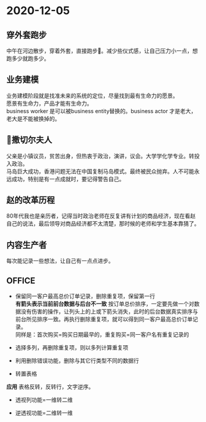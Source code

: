 # 2020-12-05  

## 穿外套跑步

中午在河边散步，穿着外套，直接跑步:running:。减少些仪式感，让自己压力小一点，想跑多少就跑多少。  

## 业务建模

业务建模阶段就是找准未来的系统的定位，尽量找到最有生命力的愿景。  
愿景有生命力，产品才能有生命力。  
business worker 是可以被business entity替换的。business actor 才是老大，老大是不能被换掉的。  

## :woman:撒切尔夫人  

父亲是小镇议员，贫苦出身，但热衷于政治，演讲，议会。大学学化学专业。转投入政治。  
马岛巨大成功，香港问题无法在中国复制马岛模式。最终被民众抛弃。人不可能永远成功，特别是有一点成就时，要记得警告自己。  

## 赵的改革历程

80年代我也是亲历者，记得当时政治老师在反复讲有计划的商品经济，现在看赵自己的说法，最后领导对商品经济都不太清楚，那时候的老师和学生基本靠猜了。

## 内容生产者

每次能记录一些想法，让自己有一点点进步。

## OFFICE  

+ 保留同一客户最高总价订单记录，删除重复项，保留第一行  
__有箭头表示当前前台数据与后台不一致__ 按订单总价排序，一定要先做一个对数据没有伤害的操作，让列头上的上或下箭头消失，此时的后台数据真实排序与前台所见排序一致。再执行删除重复项，就可以得到同一客户最高总价订单记录。  
同样是：首次购买=购买日期最早的，重复购买=同一客户名有重复记录的  

+ 选择多列，再删除重复项，则以多列计算重复项

+ 利用删除错误功能，删除与其它行类型不同的数据行

+ 转置表格

__应用__ 表格反转，反转行，文字逆序。  

+ 透视列功能=一维转二维

+ 逆透视功能=二维转一维  

